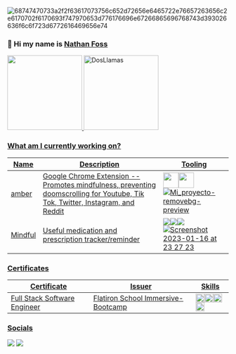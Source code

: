 ![68747470733a2f2f63617073756c652d72656e6465722e76657263656c2e6170702f6170693f747970653d776176696e67266865696768743d393026636f6c6f723d6772616469656e74](https://user-images.githubusercontent.com/111101890/210936569-6ee1b947-a39b-46ac-a3cd-15aec071d8e8.svg)

### 🤠 Hi my name is [Nathan Foss](https://www.linkedin.com/in/nathan-foss/)

<div>
  <a href="https://www.youtube.com/watch?v=dQw4w9WgXcQ">
      <img height= "170em" src="https://github-readme-stats.vercel.app/api?username=DosLlamas&theme=radical" />
    <img height= "170em" src="https://github-readme-stats.vercel.app/api/top-langs?username=DosLlamas&show_icons=true&locale=en&layout=compact&theme=radical" alt="DosLlamas" />
<!--   <img height= "170em" src="https://github-readme-stats.vercel.app/api/top-langs/?username=DosLlamas&layout-compact&langs_count-16&theme=radical" /> -->
</div>


### What am I currently working on?
|Name|Description|Tooling|
|-|-|-|
|[amber](https://chrome.google.com/webstore/detail/amber-mindfulness/hdfdgocligofefcgklikgpjadbphlipm)|Google Chrome Extension -- Promotes mindfulness, preventing doomscrolling for Youtube, Tik Tok, Twitter, Instagram, and Reddit|<img height= "35em" src="https://img.shields.io/badge/React-20232A?style=for-the-badge&logo=react&logoColor=61DAFB"/><img height= "35" src="https://img.shields.io/badge/Vite-B73BFE?style=for-the-badge&logo=vite&logoColor=FFD62E"/>![Mi_proyecto-removebg-preview](https://user-images.githubusercontent.com/111101890/209997181-cf1546bf-a410-486d-b397-516de3fdee37.png)
|[Mindful](https://phase-5-project-nlm1.onrender.com)|Useful medication and prescription tracker/reminder|<img src="https://img.shields.io/badge/React-20232A?style=for-the-badge&logo=react&logoColor=61DAFB"/><img src="https://img.shields.io/badge/Ruby-CC342D?style=for-the-badge&logo=ruby&logoColor=white"/><img src="https://img.shields.io/badge/PostgreSQL-316192?style=for-the-badge&logo=postgresql&logoColor=white"/>![Screenshot 2023-01-16 at 23 27 23](https://user-images.githubusercontent.com/111101890/212818129-689dee01-dad5-4eb8-9473-782b6be5d633.png)


### Certificates
|Certificate|Issuer|Skills
|-|-|-|
|Full Stack Software Engineer|Flatiron School Immersive-Bootcamp|<img height= "20em" src="https://img.shields.io/badge/Ruby-CC342D?style=for-the-badge&logo=ruby&logoColor=white"/><img height= "20em" src="https://img.shields.io/badge/React-20232A?style=for-the-badge&logo=react&logoColor=61DAFB"/><img height= "20em" src="https://img.shields.io/badge/SQLite-07405E?style=for-the-badge&logo=sqlite&logoColor=white"/><img height= "20em"  src="https://img.shields.io/badge/Redux-593D88?style=for-the-badge&logo=redux&logoColor=white"/>


### Socials
[<img src="https://img.shields.io/badge/linkedin%20-%230077B5.svg?&style=for-the-badge&logo=linkedin&logoColor=white"/>](https://www.linkedin.com/in/nathan-foss/)
[<img src="https://img.shields.io/badge/Medium-12100E?style=for-the-badge&logo=medium&logoColor=white"/>](https://medium.com/@nathanfoss.dev) 
